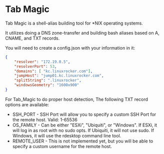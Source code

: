 # Tab Magic

Tab Magic is a shell-alias building tool for *NIX operating systems.

It utilizes doing a DNS zone-transfer and building bash aliases based on A, CNAME, and TXT records.

You will need to create a config.json with your information in it: 

```json
{
    "resolver": "172.19.0.5",
    "resolverPort": 53,
    "domains": [ "kc.linuxrocker.com"],
    "jumpHost": "jump01.kc.linuxrocker.com",
    "splitString": ".linuxrocker",
    "windowsGeometry": "1600x900"
}
```

For Tab_Magic to do proper host detection, The following TXT record options are available:

* SSH_PORT - SSH Port will allow you to specify a custom SSH Port for the remote host. Valid: 1-65536
* OS_FAMILY - Can be either "ESXi", "Ubiquiti", or "Windows". If ESXi, it will log in as root with no sudo opts. If Ubiquiti, it will not use sudo. If Windows, it will use the rdesktop command line tool.
* REMOTE_USER - This is not implemented yet, but you will be able to specify a custom username for the remote host.